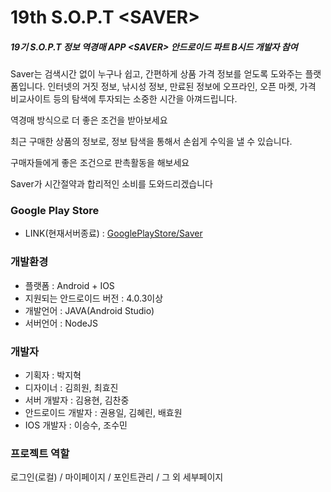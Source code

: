 # 19th S.O.P.T &lt;SAVER>
##### 19기 S.O.P.T 정보 역경매 APP &lt;SAVER> 안드로이드 파트 B시드 개발자 참여

Saver는 검색시간 없이 누구나 쉽고, 간편하게 상품 가격 정보를 얻도록 도와주는 플랫폼입니다.
인터넷의 거짓 정보, 낚시성 정보, 만료된 정보에 오프라인, 오픈 마켓, 가격 비교사이트 등의 탐색에 투자되는 소중한 시간을 아껴드립니다.

역경매 방식으로 더 좋은 조건을 받아보세요

최근 구매한 상품의 정보로, 정보 탐색을 통해서 손쉽게 수익을 낼 수 있습니다.

구매자들에게 좋은 조건으로 판촉활동을 해보세요

Saver가 시간절약과 합리적인 소비를 도와드리겠습니다

### Google Play Store
- LINK(현재서버종료) : [GooglePlayStore/Saver](https://play.google.com/store/apps/details?id=com.sopt.saver.saver)

### 개발환경
- 플랫폼 : Android + IOS
- 지원되는 안드로이드 버전 : 4.0.3이상
- 개발언어 : JAVA(Android Studio)
- 서버언어 : NodeJS

### 개발자
- 기획자 : 박지혁
- 디자이너 : 김희원, 최효진
- 서버 개발자 : 김용현, 김찬중
- 안드로이드 개발자 : 권용일, 김혜린, 배효원
- IOS 개발자 : 이승수, 조수민

### 프로젝트 역할
로그인(로컬) / 마이페이지 / 포인트관리 / 그 외 세부페이지
